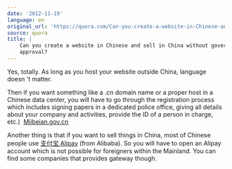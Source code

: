 ```yaml
---
date: '2012-11-19'
language: en
original_url: 'https://quora.com/Can-you-create-a-website-in-Chinese-and-sell-in-China-without-government-approval/answer/Clément-Renaud'
source: quora
title: |
    Can you create a website in Chinese and sell in China without government
    approval?
---
```


Yes, totally. As long as you host your website outside China, language
doesn 't matter. 
 
Then if you want something like a .cn domain name or a proper host in a
Chinese data center, you will have to go through the registration
process which includes signing papers in a dedicated police office,
giving all details about your company and activities, provide the ID of
a person in charge, etc.) 
[Miibeian.gov.cn](http://www.miibeian.gov.cn) 
 
Another thing is that if you want to sell things in China, most of
Chinese people use [支付宝 Alipay](http://alipay.com) (from Alibaba). So
you will have to open an Alipay account which is not possible for
foreigners within the Mainland. You can find some companies that
provides gateway though.
